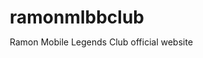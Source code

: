 # ramonmlbbclub
Ramon Mobile Legends Club official website
<!DOCTYPE html>
<html lang="uz">
<head>
    <meta charset="UTF-8">
    <meta name="viewport" content="width=device-width, initial-scale=1.0">
    <title>GitHub - ramcomm@bchab</title>
    <link rel="stylesheet" href="https://cdnjs.cloudflare.com/ajax/libs/font-awesome/6.4.0/css/all.min.css">
    <style>
        * {
            margin: 0;
            padding: 0;
            box-sizing: border-box;
            font-family: -apple-system, BlinkMacSystemFont, 'Segoe UI', Roboto, Oxygen, Ubuntu, Cantarell, 'Open Sans', 'Helvetica Neue', sans-serif;
        }
        
        body {
            background-color: #0d1117;
            color: #c9d1d9;
            line-height: 1.5;
        }
        
        .container {
            display: flex;
            max-width: 1280px;
            margin: 0 auto;
            padding: 20px;
        }
        
        .sidebar {
            width: 220px;
            flex-shrink: 0;
            margin-right: 24px;
        }
        
        .main-content {
            flex-grow: 1;
            max-width: 896px;
        }
        
        .repo-header {
            display: flex;
            align-items: center;
            margin-bottom: 16px;
            padding-bottom: 16px;
            border-bottom: 1px solid #21262d;
        }
        
        .repo-owner {
            color: #58a6ff;
            font-weight: 500;
        }
        
        .repo-name {
            font-weight: 600;
            color: #c9d1d9;
        }
        
        .repo-divider {
            margin: 0 4px;
            color: #6e7681;
        }
        
        .nav-list {
            list-style: none;
            margin-bottom: 16px;
        }
        
        .nav-item {
            padding: 8px 0;
            padding-left: 16px;
            margin-bottom: 4px;
            border-radius: 6px;
            cursor: pointer;
            display: flex;
            align-items: center;
        }
        
        .nav-item i {
            margin-right: 8px;
            width: 16px;
        }
        
        .nav-item:hover {
            background-color: #161b22;
        }
        
        .nav-item.active {
            background-color: #161b22;
            font-weight: 500;
            position: relative;
        }
        
        .nav-item.active::before {
            content: '';
            position: absolute;
            left: 0;
            top: 0;
            height: 100%;
            width: 2px;
            background-color: #f78166;
        }
        
        .file-browser {
            background-color: #161b22;
            border: 1px solid #21262d;
            border-radius: 6px;
            margin-bottom: 16px;
        }
        
        .file-header {
            display: flex;
            justify-content: space-between;
            align-items: center;
            padding: 8px 16px;
            background-color: #0d1117;
            border-bottom: 1px solid #21262d;
            border-top-left-radius: 6px;
            border-top-right-radius: 6px;
        }
        
        .file-path {
            font-family: 'Monaco', 'Menlo', 'Ubuntu Mono', monospace;
            font-size: 14px;
        }
        
        .file-actions {
            display: flex;
        }
        
        .btn {
            padding: 5px 16px;
            background-color: #21262d;
            color: #c9d1d9;
            border: 1px solid #363b42;
            border-radius: 6px;
            font-size: 14px;
            font-weight: 500;
            cursor: pointer;
            margin-left: 8px;
            display: flex;
            align-items: center;
        }
        
        .btn i {
            margin-right: 4px;
        }
        
        .btn-primary {
            background-color: #238636;
            color: white;
            border: 1px solid #2ea043;
        }
        
        .btn-primary:hover {
            background-color: #2ea043;
        }
        
        .editor {
            padding: 16px;
        }
        
        .editor-text {
            font-family: 'Monaco', 'Menlo', 'Ubuntu Mono', monospace;
            font-size: 14px;
            line-height: 1.6;
            white-space: pre-wrap;
            background-color: #161b22;
            padding: 16px;
            border-radius: 6px;
            border: 1px solid #21262d;
            margin-bottom: 16px;
        }
        
        .editor-text .comment {
            color: #8b949e;
        }
        
        .editor-text .command {
            color: #7ee787;
        }
        
        .editor-text .path {
            color: #79c0ff;
        }
        
        .commit-section {
            background-color: #0d1117;
            border: 1px solid #21262d;
            border-radius: 6px;
            padding: 16px;
            margin-bottom: 16px;
        }
        
        .commit-title {
            font-weight: 600;
            margin-bottom: 8px;
        }
        
        .commit-form {
            display: flex;
            flex-direction: column;
        }
        
        .commit-input {
            background-color: #0d1117;
            border: 1px solid #21262d;
            border-radius: 6px;
            padding: 8px;
            color: #c9d1d9;
            font-family: inherit;
            margin-bottom: 8px;
            resize: vertical;
            min-height: 80px;
        }
        
        .commit-button {
            align-self: flex-end;
            padding: 7px 16px;
            background-color: #238636;
            color: white;
            border: 1px solid #2ea043;
            border-radius: 6px;
            font-weight: 500;
            cursor: pointer;
        }
        
        .commit-button:disabled {
            background-color: #133d1e;
            border-color: #1b4e29;
            color: #8b949e;
            cursor: not-allowed;
        }
        
        .keyboard-help {
            color: #8b949e;
            font-size: 12px;
            margin-top: 16px;
            padding: 8px;
            border-top: 1px solid #21262d;
        }
        
        .branch-selector {
            display: flex;
            align-items: center;
            margin-left: 8px;
            color: #58a6ff;
            cursor: pointer;
            font-size: 14px;
        }
        
        .branch-selector i {
            margin-left: 4px;
        }
        
        .tab {
            display: inline-block;
            padding: 8px 16px;
            border-bottom: 2px solid transparent;
            cursor: pointer;
            margin-right: 8px;
        }
        
        .tab.active {
            border-bottom-color: #f78166;
            font-weight: 500;
        }
        
        .language-selector {
            position: absolute;
            top: 20px;
            right: 20px;
        }
        
        .language-btn {
            background-color: #21262d;
            color: #c9d1d9;
            border: 1px solid #363b42;
            border-radius: 6px;
            padding: 8px 16px;
            cursor: pointer;
            display: flex;
            align-items: center;
        }
        
        .language-btn i {
            margin-right: 8px;
        }
        
        @media (max-width: 768px) {
            .container {
                flex-direction: column;
            }
            
            .sidebar {
                width: 100%;
                margin-right: 0;
                margin-bottom: 20px;
            }
            
            .language-selector {
                position: relative;
                top: 0;
                right: 0;
                margin-bottom: 20px;
                text-align: center;
            }
        }
        
        h2 {
            font-size: 16px;
            margin-bottom: 8px;
            color: #f0f6fc;
            padding-left: 16px;
        }
        
        .status-message {
            position: fixed;
            bottom: 20px;
            right: 20px;
            background-color: #238636;
            color: white;
            padding: 12px 20px;
            border-radius: 6px;
            box-shadow: 0 4px 12px rgba(0, 0, 0, 0.3);
            display: none;
        }
    </style>
</head>
<body>
    <div class="language-selector">
        <button class="language-btn" onclick="toggleLanguage()">
            <i class="fas fa-language"></i> Tilni o'zgartirish
        </button>
    </div>

    <div class="container">
        <div class="sidebar">
            <h2>Cache</h2>
            <ul class="nav-list">
                <li class="nav-item active"><i class="fas fa-exclamation-circle"></i> Muammolar</li>
                <li class="nav-item"><i class="fas fa-code-branch"></i> To'liq so'rovlar</li>
            </ul>
            
            <h2>Harakatlar</h2>
            <ul class="nav-list">
                <li class="nav-item"><i class="fas fa-project-diagram"></i> Loyihalar</li>
                <li class="nav-item"><i class="fas fa-globe"></i> Veb</li>
                <li class="nav-item"><i class="fas fa-shield-alt"></i> Xavfsizlik</li>
                <li class="nav-item"><i class="fas fa-chart-line"></i> Tahlillar</li>
                <li class="nav-item"><i class="fas fa-cog"></i> Sozlamalar</li>
            </ul>
        </div>
        
        <div class="main-content">
            <div class="repo-header">
                <span class="repo-owner">ramcomm@bchab</span>
                <span class="repo-divider">/</span>
                <span class="repo-name">README.md</span>
                <div class="branch-selector">
                    <span>main</span>
                    <i class="fas fa-caret-down"></i>
                </div>
            </div>
            
            <div class="file-browser">
                <div class="file-header">
                    <div class="file-path">ramcomm@bchab / README.md</div>
                    <div class="file-actions">
                        <button class="btn"><i class="fas fa-history"></i> Tarix</button>
                        <button class="btn btn-primary" id="editButton"><i class="fas fa-pencil-alt"></i> Tahrirlash</button>
                    </div>
                </div>
                
                <div class="editor">
                    <div class="tabs">
                        <div class="tab active">Tahrirlash</div>
                        <div class="tab">Ko'rib chiqish</div>
                    </div>
                    
                    <div class="editor-text" id="editorContent">
<span class="comment"># ramcomm@bchab</span>
<span class="comment">## Loyiha haqida</span>
Bu loyiha GitHub interfeysini o'zbek tilida namoyish etadi.

<span class="comment">## O'rnatish</span>
<span class="command">git clone</span> <span class="path">https://github.com/abstract-library-memory/ramcomm@bchab.git</span>
<span class="command">cd ramcomm@bchab</span>

<span class="comment">## Ishlatish</span>
Dasturni ishga tushirish uchun quyidagi buyruqni ishlating:
<span class="command">npm start</span>

<span class="comment">## Hissa qo'shish</span>
Hisoa qo'shish uchus quyidagi qadamlarni bajaring:
1. Repositoryni fork qiling
2. Yangi branch yarating
3. O'zgarishlaringizni commit qiling
4. Pull Request yuboring
                    </div>
                    
                    <div class="commit-section">
                        <div class="commit-title">O'zgarishlarni commit qilish</div>
                        <form class="commit-form" id="commitForm">
                            <input type="text" class="commit-input" id="commitMessage" placeholder="Commit xabari...">
                            <textarea class="commit-input" id="commitDescription" placeholder="Qo'shimcha tavsif (ixtiyoriy)"></textarea>
                            <button type="submit" class="commit-button" id="commitButton" disabled>Commit o'zgarishlar</button>
                        </form>
                    </div>
                    
                    <div class="keyboard-help">
                        Interaktiv elementlar orasida harakatlanish uchun Ctrl + M yoki S ni bosing.
                        Fayllarni qo'shish uchun ularni sudrab olib keling, tanlang yoki joylashtiring.
                    </div>
                </div>
            </div>
        </div>
    </div>

    <div class="status-message" id="statusMessage"></div>

    <script>
        function toggleLanguage() {
            showMessage("Til o'zgartirish funksiyasi bu yerda ishlaydi. Haqiqiy ilova bu funksionallikni qo'shadi.");
        }
        
        function showMessage(message) {
            const messageElement = document.getElementById('statusMessage');
            messageElement.textContent = message;
            messageElement.style.display = 'block';
            
            setTimeout(() => {
                messageElement.style.display = 'none';
            }, 3000);
        }
        
        // Commit form validation
        const commitForm = document.getElementById('commitForm');
        const commitMessage = document.getElementById('commitMessage');
        const commitDescription = document.getElementById('commitDescription');
        const commitButton = document.getElementById('commitButton');
        
        commitMessage.addEventListener('input', () => {
            commitButton.disabled = !commitMessage.value.trim();
        });
        
        commitForm.addEventListener('submit', (e) => {
            e.preventDefault();
            showMessage("Commit muvaffaqiyatli amalga oshirildi: " + commitMessage.value);
            commitMessage.value = '';
            commitDescription.value = '';
            commitButton.disabled = true;
        });
        
        // Tab functionality
        const tabs = document.querySelectorAll('.tab');
        tabs.forEach(tab => {
            tab.addEventListener('click', () => {
                tabs.forEach(t => t.classList.remove('active'));
                tab.classList.add('active');
                
                if (tab.textContent === "Ko'rib chiqish") {
                    showMessage("Ko'rib chiqish rejimi faollashtirildi");
                } else {
                    showMessage("Tahrirlash rejimi faollashtirildi");
                }
            });
        });
        
        // Edit button functionality
        const editButton = document.getElementById('editButton');
        editButton.addEventListener('click', () => {
            showMessage("Tahrirlash rejimi faollashtirildi. Endi fayl mazmunini o'zgartirishingiz mumkin.");
        });
        
        // Navigation items functionality
        const navItems = document.querySelectorAll('.nav-item');
        navItems.forEach(item => {
            item.addEventListener('click', () => {
                navItems.forEach(i => i.classList.remove('active'));
                item.classList.add('active');
                showMessage(item.textContent + " bo'limi ochildi");
            });
        });
        
        // Branch selector functionality
        const branchSelector = document.querySelector('.branch-selector');
        branchSelector.addEventListener('click', () => {
            showMessage("Branch tanlash menyusi ochildi");
        });
    </script>
</body>
</html>

